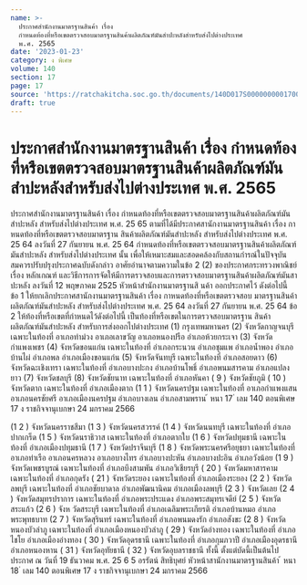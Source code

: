 ```yaml
---
name: >-
  ประกาศสำนักงานมาตรฐานสินค้า เรื่อง
  กำหนดท้องที่หรือเขตตรวจสอบมาตรฐานสินค้าผลิตภัณฑ์มันสำปะหลังสำหรับส่งไปต่างประเทศ
  พ.ศ. 2565
date: '2023-01-23'
category: ง พิเศษ
volume: 140
section: 17
page: 17
source: 'https://ratchakitcha.soc.go.th/documents/140D017S0000000001700.pdf'
draft: true
---
```


# ประกาศสำนักงานมาตรฐานสินค้า เรื่อง กำหนดท้องที่หรือเขตตรวจสอบมาตรฐานสินค้าผลิตภัณฑ์มันสำปะหลังสำหรับส่งไปต่างประเทศ พ.ศ. 2565

ประกาศสำนักงานมาตรฐานสินค้า เรื่อง กำหนดท้องที่หรือเขตตรวจสอบมาตรฐานสินค้าผลิตภัณฑ์มันสำปะหลัง สำหรับส่งไปต่างประเทศ พ.ศ. 25 65 ตามที่ได้มีประกาศสานักงานมาตรฐานสินค้า เรื่อง กาหนดท้องที่หรือเขตตรวจสอบมาตรฐาน สินค้าผลิตภัณฑ์มันสำปะหลัง สำหรับส่งไปต่างประเทศ พ.ศ. 25 64 ลงวันที่ 27 กันยายน พ.ศ. 25 64 กำหนดท้องที่หรือเขตตรวจสอบมาตรฐานสินค้าผลิตภัณฑ์มันสำปะหลัง สำหรับส่งไปต่างประเทศ นั้น เพื่อให้เหมาะสมและสอดคล้องกับสถานกำรณ์ในปัจจุบัน สมควรปรับปรุงประกาศฉบับดังกล่าว อาศัยอำนาจตามความในข้อ 2 (2) ของประกาศกระทรวงพาณิชย์ เรื่อง หลักเกณฑ์ และวิธีการการจัดให้มีการตรวจสอบและการตรวจสอบมาตรฐานสินค้าผลิตภัณฑ์มันสาปะหลัง ลงวันที่ 12 พฤษภาคม 2525 หัวหน้าสำนักงานมาตรฐานสิ นค้า ออกประกาศไว้ ดังต่อไปนี้ ข้อ 1 ให้ยกเลิกประกาศสานักงานมาตรฐานสินค้า เรื่อง กาหนดท้องที่หรือเขตตรวจสอบ มาตรฐานสินค้าผลิตภัณฑ์มันสำปะหลัง สำหรับส่งไปต่างประเทศ พ.ศ. 25 64 ลงวันที่ 27 กันยายน พ.ศ. 25 64 ข้อ 2 ให้ท้องที่หรือเขตที่กำหนดไว้ดังต่อไปนี้ เป็นท้องที่หรือเขตในการตรวจสอบมาตรฐาน สินค้าผลิตภัณฑ์มันสำปะหลัง สำหรับการส่งออกไปต่างประเทศ (1) กรุงเทพมหานคร (2) จังหวัดกาญจนบุรี เฉพาะในท้องที่ อาเภอท่าม่วง อาเภอเลาขวัญ อาเภอหนองปรือ อำเภอห้วยกระเจา (3) จังหวัดกำแพงเพชร (4) จังหวัดขอนแก่น เฉพาะในท้องที่ อำเภอกระนวน อำเภอชุมแพ อำเภอน้ำพอง อำเภอบ้านไผ่ อำเภอพล อำเภอเมืองขอนแก่น (5) จังหวัดจันทบุรี เฉพาะในท้องที่ อำเภอสอยดาว (6) จังหวัดฉะเชิงเทรา เฉพาะในท้องที่ อำเภอบางปะกง อำเภอบ้านโพธิ์ อำเภอพนมสารคาม อำเภอแปลงยาว (7) จังหวัดชลบุรี (8) จังหวัดชัยนาท เฉพาะในท้องที่ อำเภอหันคา ( 9 ) จังหวัดชัยภูมิ ( 10 ) จังหวัดตาก เฉพาะในท้องที่ อำเภอเมืองตาก (1 1 ) จังหวัดนครปฐม เฉพาะในท้องที่ อาเภอกำแพงแสน อาเภอนครชัยศรี อาเภอเมืองนครปฐม อำเภอบางเลน อำเภอสามพราน ้ หนา 17 ่ เลม 140 ตอนพิเศษ 17 ง ราชกิจจานุเบกษา 24 มกราคม 2566

(1 2 ) จังหวัดนครราชสีมา (1 3 ) จังหวัดนครสวรรค์ (1 4 ) จังหวัดนนทบุรี เฉพาะในท้องที่ อำเภอปากเกร็ด (1 5 ) จังหวัดนราธิวาส เฉพาะในท้องที่ อำเภอตากใบ (1 6 ) จังหวัดปทุมธานี เฉพาะในท้องที่ อำเภอเมืองปทุมธานี (1 7 ) จังหวัดปราจีนบุรี (1 8 ) จังหวัดพระนครศรีอยุธยา เฉพาะในท้องที่ อาเภอท่าเรือ อาเภอนครหลวง อาเภอบางไทร อำเภอบางปะหัน อำเภอบางปะอิน อำเภอวังน้อย (1 9 ) จังหวัดเพชรบูรณ์ เฉพาะในท้องที่ อำเภอบึงสามพัน อำเภอวิเชียรบุรี ( 20 ) จังหวัดมหาสารคาม เฉพาะในท้องที่ อำเภอกุดรัง ( 21 ) จังหวัดระยอง เฉพาะในท้องที่ อำเภอเมืองระยอง (2 2 ) จังหวัดลพบุรี เฉพาะในท้องที่ อำเภอชัยบาดาล อำเภอพัฒนานิคม อำเภอเมืองลพบุรี (2 3 ) จังหวัดเลย (2 4 ) จังหวัดสมุทรปราการ เฉพาะในท้องที่ อำเภอพระประแดง อำเภอพระสมุทรเจดีย์ (2 5 ) จังหวัดสระแก้ว (2 6 ) จังห วัดสระบุรี เฉพาะในท้องที่ อำเภอเฉลิมพระเกียรติ อำเภอบ้านหมอ อำเภอพระพุทธบาท (2 7 ) จังหวัดสุรินทร์ เฉพาะในท้องที่ อำเภอพนมดงรัก อำเภอสังขะ (2 8 ) จังหวัดหนองบัวลำภู เฉพาะในท้องที่ อำเภอเมืองหนองบัวลำภู ( 29 ) จังหวัดอ่างทอง เฉพาะในท้องที่ อำเภอไชโย อำเภอเมืองอ่างทอง ( 30 ) จังหวัดอุดรธานี เฉพาะในท้องที่ อำเภอกุมภวาปี อำเภอเมืองอุดรธานี อำเภอหนองหาน ( 31 ) จังหวัดอุทัยธานี ( 32 ) จังหวัดอุบลราชธานี ทั้งนี้ ตั้งแต่บัดนี้เป็นต้นไป ประกาศ ณ วันที่ 19 ธันวาคม พ.ศ. 25 6 5 อรรัตน์ สิทธิบุศย์ หัวหน้าสานักงานมาตรฐานสินค้า ้ หนา 18 ่ เลม 140 ตอนพิเศษ 17 ง ราชกิจจานุเบกษา 24 มกราคม 2566
